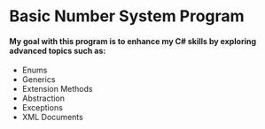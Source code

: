# Basic Number System Program

#### My goal with this program is to enhance my C# skills by exploring advanced topics such as:

* Enums
* Generics
* Extension Methods
* Abstraction
* Exceptions
* XML Documents

